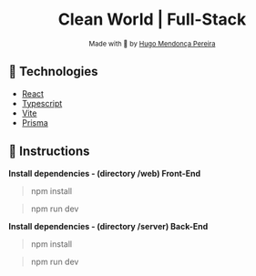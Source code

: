 <h1 align="center"> Clean World | Full-Stack </h1>

<div align="center">
  <sub> Made with 💖 by
    <a href="https://github.com/hugompereira2">Hugo Mendonça Pereira</a>
  </sub>
</div>

## 🚀 Technologies

* [React](https://reactjs.org/)    
* [Typescript](https://www.typescriptlang.org/) 
* [Vite](https://vitejs.dev/)
* [Prisma](https://www.prisma.io/)

## :checkered_flag: Instructions

**Install dependencies - (directory /web) Front-End** 

> npm install

> npm run dev

**Install dependencies - (directory /server) Back-End** 

> npm install

> npm run dev
